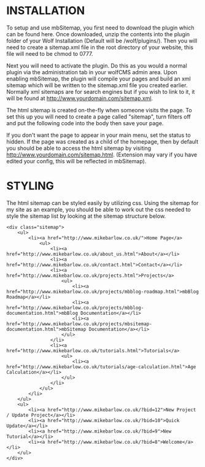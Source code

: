INSTALLATION
=================

To setup and use mbSitemap, you first need to download the plugin which can be found here.
Once downloaded, unzip the contents into the plugin folder of your Wolf Installation (Default will be /wolf/plugins/). Then you will need to create a sitemap.xml file in the root directory of your website, this file will need to be chmod to 0777.

Next you will need to activate the plugin. Do this as you would a normal plugin via the administration tab in your wolfCMS admin area. Upon enabling mbSitemap, the plugin will compile your pages and build an xml sitemap which will be written to the sitemap.xml file you created earlier. Normally xml sitemaps are for search engines but if you wish to link to it, it will be found at http://www.yourdomain.com/sitemap.xml.

The html sitemap is created on-the-fly when someone visits the page. To set this up you will need to create a page called "sitemap", turn filters off and put the following code into the body then save your page.

<?php sitemap_generate('', 'html'); ?>
If you don't want the page to appear in your main menu, set the status to hidden. If the page was created as a child of the homepage, then by default you should be able to access the html sitemap by visiting http://www.yourdomain.com/sitemap.html. (Extension may vary if you have edited your config, this will be reflected in mbSitemap).

STYLING
=========

The html sitemap can be styled easily by utilizing css. Using the sitemap for my site as an example, you should be able to work out the css needed to style the sitemap list by looking at the sitemap structure below.


    <div class="sitemap">
        <ul>
            <li><a href="http://www.mikebarlow.co.uk/">Home Page</a>
                <ul>
                    <li><a href="http://www.mikebarlow.co.uk/about_us.html">About</a></li>
                    <li><a href="http://www.mikebarlow.co.uk/contact.html">Contact</a></li>
                    <li><a href="http://www.mikebarlow.co.uk/projects.html">Projects</a>
                        <ul>
                            <li><a href="http://www.mikebarlow.co.uk/projects/mbblog-roadmap.html">mbBlog Roadmap</a></li>
                            <li><a href="http://www.mikebarlow.co.uk/projects/mbblog-documentation.html">mbBlog Documentation</a></li>
                            <li><a href="http://www.mikebarlow.co.uk/projects/mbsitemap-documentation.html">mbSitemap Documentation</a></li>
                        </ul>
                    </li>
                    <li><a href="http://www.mikebarlow.co.uk/tutorials.html">Tutorials</a>
                        <ul>
                            <li><a href="http://www.mikebarlow.co.uk/tutorials/age-calculation.html">Age Calculation</a></li>
                        </ul>
                    </li>
                </ul>
            </li>
        </ul>
        <ul>
            <li><a href="http://www.mikebarlow.co.uk/?bid=12">New Project / Update Project</a></li>
            <li><a href="http://www.mikebarlow.co.uk/?bid=10">Quick Update</a></li>
            <li><a href="http://www.mikebarlow.co.uk/?bid=9">New Tutorial</a></li>
            <li><a href="http://www.mikebarlow.co.uk/?bid=8">Welcome</a></li>
        </ul>
    </div>